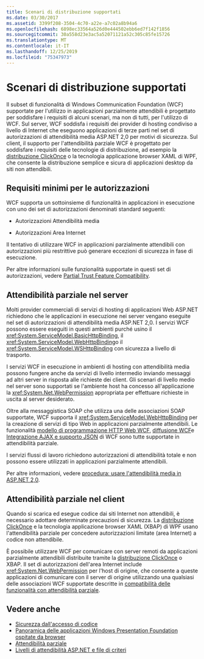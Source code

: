 ```yaml
---
title: Scenari di distribuzione supportati
ms.date: 03/30/2017
ms.assetid: 3399f208-3504-4c70-a22e-a7c02a8b94a6
ms.openlocfilehash: 6898ec33564a526d0e444502ebb6ed7f142f1856
ms.sourcegitcommit: 30a558d23e3ac5a52071121a52c305c85fe15726
ms.translationtype: MT
ms.contentlocale: it-IT
ms.lasthandoff: 12/25/2019
ms.locfileid: "75347973"
---
```

# <a name="supported-deployment-scenarios"></a>Scenari di distribuzione supportati

Il subset di funzionalità di Windows Communication Foundation (WCF) supportate per l'utilizzo in applicazioni parzialmente attendibili è progettato per soddisfare i requisiti di alcuni scenari, ma non di tutti, per l'utilizzo di WCF. Sul server, WCF soddisfa i requisiti dei provider di hosting condiviso a livello di Internet che eseguono applicazioni di terze parti nel set di autorizzazioni di attendibilità media ASP.NET 2,0 per motivi di sicurezza. Sul client, il supporto per l'attendibilità parziale WCF è progettato per soddisfare i requisiti delle tecnologie di distribuzione, ad esempio la [distribuzione ClickOnce](/visualstudio/deployment/clickonce-security-and-deployment) o la tecnologia applicazione browser XAML di WPF, che consente la distribuzione semplice e sicura di applicazioni desktop da siti non attendibili.

## <a name="minimum-permission-requirements"></a>Requisiti minimi per le autorizzazioni

WCF supporta un sottoinsieme di funzionalità in applicazioni in esecuzione con uno dei set di autorizzazioni denominati standard seguenti:

- Autorizzazioni Attendibilità media

- Autorizzazioni Area Internet

Il tentativo di utilizzare WCF in applicazioni parzialmente attendibili con autorizzazioni più restrittive può generare eccezioni di sicurezza in fase di esecuzione.

Per altre informazioni sulle funzionalità supportate in questi set di autorizzazioni, vedere [Partial Trust Feature Compatibility](partial-trust-feature-compatibility.md).

## <a name="partial-trust-on-the-server"></a>Attendibilità parziale nel server

Molti provider commerciali di servizi di hosting di applicazioni Web ASP.NET richiedono che le applicazioni in esecuzione nei server vengano eseguite nel set di autorizzazioni di attendibilità media ASP.NET 2,0. I servizi WCF possono essere eseguiti in questi ambienti purché usino il <xref:System.ServiceModel.BasicHttpBinding>, il <xref:System.ServiceModel.WebHttpBinding>o il <xref:System.ServiceModel.WSHttpBinding> con sicurezza a livello di trasporto.

I servizi WCF in esecuzione in ambienti di hosting con attendibilità media possono fungere anche da servizi di livello intermedio inviando messaggi ad altri server in risposta alle richieste dei client. Gli scenari di livello medio nel server sono supportati se l'ambiente host ha concesso all'applicazione la <xref:System.Net.WebPermission> appropriata per effettuare richieste in uscita al server desiderato.

Oltre alla messaggistica SOAP che utilizza una delle associazioni SOAP supportate, WCF supporta il <xref:System.ServiceModel.WebHttpBinding> per la creazione di servizi di tipo Web in applicazioni parzialmente attendibili. Le funzionalità [modello di programmazione HTTP Web WCF](wcf-web-http-programming-model.md), [diffusione WCF](wcf-syndication.md)e [Integrazione AJAX e supporto JSON](ajax-integration-and-json-support.md) di WCF sono tutte supportate in attendibilità parziale.

I servizi flussi di lavoro richiedono autorizzazioni di attendibilità totale e non possono essere utilizzati in applicazioni parzialmente attendibili.

Per altre informazioni, vedere [procedura: usare l'attendibilità media in ASP.NET 2,0](https://go.microsoft.com/fwlink/?LinkId=84603).

## <a name="partial-trust-on-the-client"></a>Attendibilità parziale nel client

Quando si scarica ed esegue codice dai siti Internet non attendibili, è necessario adottare determinate precauzioni di sicurezza. La [distribuzione ClickOnce](/visualstudio/deployment/clickonce-security-and-deployment) e la tecnologia applicazione browser XAML (XBAP) di WPF usano l'attendibilità parziale per concedere autorizzazioni limitate (area Internet) a codice non attendibile.

È possibile utilizzare WCF per comunicare con server remoti da applicazioni parzialmente attendibili distribuite tramite la [distribuzione ClickOnce](/visualstudio/deployment/clickonce-security-and-deployment) o XBAP. Il set di autorizzazioni dell'area Internet include <xref:System.Net.WebPermission> per l'host di origine, che consente a queste applicazioni di comunicare con il server di origine utilizzando una qualsiasi delle associazioni WCF supportate descritte in [compatibilità delle funzionalità con attendibilità parziale](partial-trust-feature-compatibility.md).

## <a name="see-also"></a>Vedere anche

- [Sicurezza dall'accesso di codice](../../misc/code-access-security.md)
- [Panoramica delle applicazioni Windows Presentation Foundation ospitate da browser](../../wpf/app-development/wpf-xaml-browser-applications-overview.md)
- [Attendibilità parziale](partial-trust.md)
- [Livelli di attendibilità ASP.NET e file di criteri](https://docs.microsoft.com/previous-versions/wyts434y(v=vs.140))
